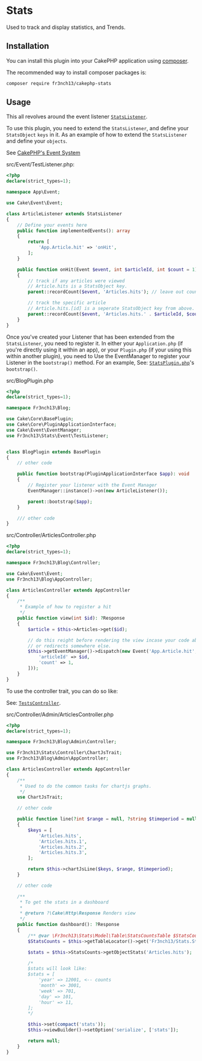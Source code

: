 # Stats

Used to track and display statistics, and Trends.

## Installation

You can install this plugin into your CakePHP application using [composer](http://getcomposer.org).

The recommended way to install composer packages is:

```bash
composer require fr3nch13/cakephp-stats
```

## Usage

This all revolves around the event listener [`StatsListener`](src/Event/StatsListener.php).

To use this plugin, you need to extend the `StatsListener`, and define your `StatsObject` `keys` in it.
As an example of how to extend the `StatsListener` and define your `objects`.

See [CakePHP's Event System](https://book.cakephp.org/5/en/core-libraries/events.html#events-system)

src/Event/TestListener.php:
```php
<?php
declare(strict_types=1);

namespace App\Event;

use Cake\Event\Event;

class ArticleListener extends StatsListener
{
    // Define your events here
    public function implementedEvents(): array
    {
        return [
            'App.Article.hit' => 'onHit',
        ];
    }

    public function onHit(Event $event, int $articleId, int $count = 1): bool
    {
        // track if any articles were viewed
        // Article.hits is a StatsObject key.
        parent::recordCount($event, 'Articles.hits'); // leave out count to just increment by one.

        // track the specific article
        // Article.hits.[id] is a seperate StatsObject key from above.
        parent::recordCount($event, 'Articles.hits.' . $articleId, $count);
    }
}

```

Once you've created your Listener that has been extended from the `StatsListener`, you need to register it. In either your `Application.php` (if you're directly using it within an app), or your `Plugin.php` (if your using this within another plugin), you need to Use the EventManager to register your Listener in the `bootstrap()` method. For an example, See: [`StatsPlugin.php`](src/StatsPlugin.php)'s `bootstrap()`.

src/BlogPlugin.php
```php
<?php
declare(strict_types=1);

namespace Fr3nch13\Blog;

use Cake\Core\BasePlugin;
use Cake\Core\PluginApplicationInterface;
use Cake\Event\EventManager;
use Fr3nch13\Stats\Event\TestListener;


class BlogPlugin extends BasePlugin
{
    // other code

    public function bootstrap(PluginApplicationInterface $app): void
    {
        // Register your listener with the Event Manager
        EventManager::instance()->on(new ArticleListener());

        parent::bootstrap($app);
    }

    /// other code
}

```


src/Controller/ArticlesController.php
```php
<?php
declare(strict_types=1);

namespace Fr3nch13\Blog\Controller;

use Cake\Event\Event;
use Fr3nch13\Blog\AppController;

class ArticlesController extends AppController
{
    /**
     * Example of how to register a hit
     */
    public function view(int $id): ?Response
    {
        $article = $this->Articles->get($id);

        // do this reight before rendering the view incase your code above throws an error,
        // or redirects somewhere else.
        $this->getEventManager()->dispatch(new Event('App.Article.hit', $this, [
            'articleId' => $id,
            'count' => 1,
        ]));
    }
}

```

To use the controller trait, you can do so like:

See: [`TestsController`](src/Controller/TestsController.php).

src/Controller/Admin/ArticlesController.php
```php
<?php
declare(strict_types=1);

namespace Fr3nch13\Blog\Admin\Controller;

use Fr3nch13\Stats\Controller\ChartJsTrait;
use Fr3nch13\Blog\Admin\AppController;

class ArticlesController extends AppController
{
    /**
     * Used to do the common tasks for chartjs graphs.
     */
    use ChartJsTrait;

    // other code

    public function line(?int $range = null, ?string $timeperiod = null): ?Response
    {
        $keys = [
            'Articles.hits',
            'Articles.hits.1',
            'Articles.hits.2',
            'Articles.hits.3',
        ];

        return $this->chartJsLine($keys, $range, $timeperiod);
    }

    // other code

    /**
     * To get the stats in a dashboard
     *
     * @return ?\Cake\Http\Response Renders view
     */
    public function dashboard(): ?Response
    {
        /** @var \Fr3nch13\Stats\Model\Table\StatsCountsTable $StatsCounts */
        $StatsCounts = $this->getTableLocator()->get('Fr3nch13/Stats.StatsCounts');

        $stats = $this->StatsCounts->getObjectStats('Articles.hits');

        /*
        $stats will look like:
        $stats = [
            'year' => 12001, <-- counts
            'month' => 3001,
            'week' => 701,
            'day' => 101,
            'hour' => 11,
        ];
        */

        $this->set(compact('stats'));
        $this->viewBuilder()->setOption('serialize', ['stats']);

        return null;
    }
}

```
